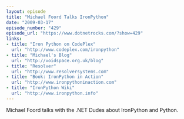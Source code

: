 ```yaml
---
layout: episode
title: "Michael Foord Talks IronPython"
date: "2009-03-17"
episode_number: "429"
episode_url: "https://www.dotnetrocks.com/?show=429"
links:
- title: "Iron Python on CodePlex"
  url: "http://www.codeplex.com/ironpython"
- title: "Michael's Blog"
  url: "http://voidspace.org.uk/blog"
- title: "Resolver"
  url: "http://www.resolversystems.com"
- title: "Book: IronPython in Action"
  url: "http://www.ironpythoninaction.com"
- title: "IronPython Wiki"
  url: "http://www.ironpython.info"
---
```


Michael Foord talks with the .NET Dudes about IronPython and Python.
